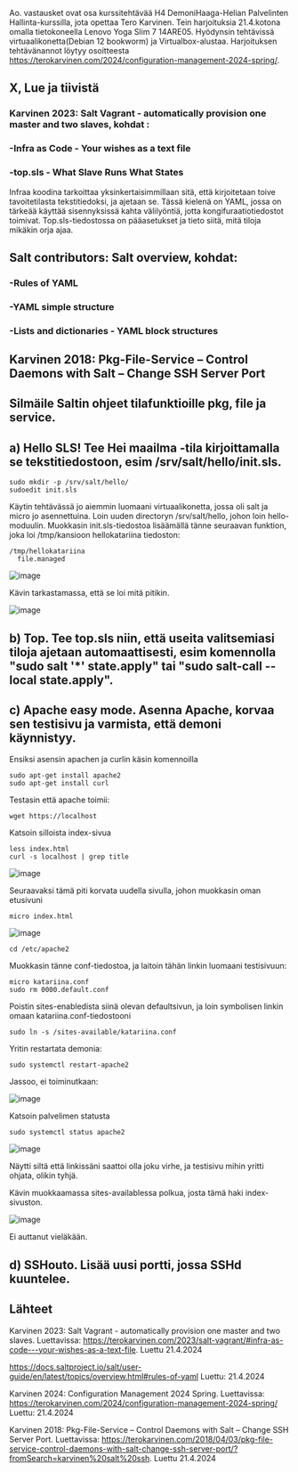 Ao. vastausket ovat osa kurssitehtävää H4 DemoniHaaga-Helian Palvelinten Hallinta-kurssilla, jota opettaa Tero Karvinen.
Tein harjoituksia 21.4.kotona omalla tietokoneella Lenovo Yoga Slim 7 14ARE05. Hyödynsin tehtävissä virtuaalikonetta(Debian 12 bookworm) ja Virtualbox-alustaa.
Harjoituksen tehtävänannot löytyy osoitteesta https://terokarvinen.com/2024/configuration-management-2024-spring/.

## X, Lue ja tiivistä
### Karvinen 2023: Salt Vagrant - automatically provision one master and two slaves, kohdat :
### -Infra as Code - Your wishes as a text file

### -top.sls - What Slave Runs What States

Infraa koodina tarkoittaa yksinkertaisimmillaan sitä, että kirjoitetaan toive tavoitetilasta tekstitiedoksi, ja ajetaan se. Tässä kielenä on YAML, jossa on tärkeää käyttää sisennyksissä kahta välilyöntiä, jotta kongifuraatiotiedostot toimivat. 
Top.sls-tiedostossa on pääasetukset ja tieto siitä, mitä tiloja mikäkin orja ajaa.  

## Salt contributors: Salt overview, kohdat:
### -Rules of YAML
### -YAML simple structure
### -Lists and dictionaries - YAML block structures

## Karvinen 2018: Pkg-File-Service – Control Daemons with Salt – Change SSH Server Port

## Silmäile Saltin ohjeet tilafunktioille pkg, file ja service. 

## a) Hello SLS! Tee Hei maailma -tila kirjoittamalla se tekstitiedostoon, esim /srv/salt/hello/init.sls.

    sudo mkdir -p /srv/salt/hello/
    sudoedit init.sls
  
Käytin tehtävässä jo aiemmin luomaani virtuaalikonetta, jossa oli salt ja micro jo asennettuina.
Loin uuden directoryn /srv/salt/hello, johon loin hello-moduulin.
Muokkasin init.sls-tiedostoa lisäämällä tänne seuraavan funktion, joka loi /tmp/kansioon hellokatariina tiedoston:

    /tmp/hellokatariina
      file.managed

![image](https://github.com/katariinarytkonen/palvelintenhallinta/assets/164856665/b349132d-dc99-40a9-bdad-6b587eaaafc1)

Kävin tarkastamassa, että se loi mitä pitikin.

![image](https://github.com/katariinarytkonen/palvelintenhallinta/assets/164856665/196782e0-233a-4e30-8337-a1b782211bb2)

## b) Top. Tee top.sls niin, että useita valitsemiasi tiloja ajetaan automaattisesti, esim komennolla "sudo salt '*' state.apply" tai "sudo salt-call --local state.apply".

## c) Apache easy mode. Asenna Apache, korvaa sen testisivu ja varmista, että demoni käynnistyy.

Ensiksi asensin apachen ja curlin käsin komennoilla

    sudo apt-get install apache2
    sudo apt-get install curl

Testasin että apache toimii:

    wget https://localhost
    
Katsoin silloista index-sivua 

    less index.html
    curl -s localhost | grep title

   ![image](https://github.com/katariinarytkonen/palvelintenhallinta/assets/164856665/133f16f8-223c-4fbc-949c-dc9bff434a10)

Seuraavaksi tämä piti korvata uudella sivulla, johon muokkasin oman etusivuni

    micro index.html
    
![image](https://github.com/katariinarytkonen/palvelintenhallinta/assets/164856665/9c30a9c9-800d-472b-81d2-aa62e21bed38)

    cd /etc/apache2

Muokkasin tänne conf-tiedostoa, ja laitoin tähän linkin luomaani testisivuun:

    micro katariina.conf
    sudo rm 0000.default.conf
    
Poistin sites-enabledista siinä olevan defaultsivun, ja loin symbolisen linkin omaan katariina.conf-tiedostooni

    sudo ln -s /sites-available/katariina.conf

Yritin restartata demonia:

    sudo systemctl restart-apache2

Jassoo, ei toiminutkaan:

![image](https://github.com/katariinarytkonen/palvelintenhallinta/assets/164856665/271232d6-00af-4ad5-8083-571c17216519)

Katsoin palvelimen statusta

    sudo systemctl status apache2

 ![image](https://github.com/katariinarytkonen/palvelintenhallinta/assets/164856665/71d5a5c7-6ec4-498d-811d-83482e32987a)

Näytti siltä että linkissäni saattoi olla joku virhe, ja testisivu mihin yritti ohjata, olikin tyhjä.

Kävin muokkaamassa sites-availablessa polkua, josta tämä haki index-sivuston.

![image](https://github.com/katariinarytkonen/palvelintenhallinta/assets/164856665/77a59603-3cc5-4898-8da1-1266eadcaee8)

Ei auttanut vieläkään. 







 
  
## d) SSHouto. Lisää uusi portti, jossa SSHd kuuntelee.


## Lähteet

Karvinen 2023: Salt Vagrant - automatically provision one master and two slaves. Luettavissa:
https://terokarvinen.com/2023/salt-vagrant/#infra-as-code---your-wishes-as-a-text-file. Luettu 21.4.2024

https://docs.saltproject.io/salt/user-guide/en/latest/topics/overview.html#rules-of-yaml Luettu: 21.4.2024

Karvinen 2024: Configuration Management 2024 Spring. Luettavissa:
https://terokarvinen.com/2024/configuration-management-2024-spring/ Luettu: 21.4.2024

Karvinen 2018: Pkg-File-Service – Control Daemons with Salt – Change SSH Server Port. Luettavissa:
https://terokarvinen.com/2018/04/03/pkg-file-service-control-daemons-with-salt-change-ssh-server-port/?fromSearch=karvinen%20salt%20ssh. Luettu 21.4.2024
